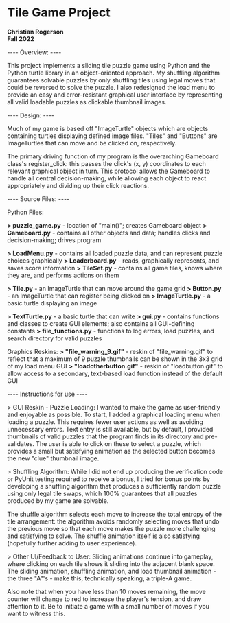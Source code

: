 # Tile Game Project

**Christian Rogerson** <br/>
**Fall 2022**

---- Overview: ----

This project implements a sliding tile puzzle game using Python and the Python turtle library in an object-oriented approach.  My shuffling algorithm guarantees solvable puzzles by only shuffling tiles using legal moves that could be reversed to solve the puzzle.  I also redesigned the load menu to provide an easy and error-resistant graphical user interface by representing all valid loadable puzzles as clickable thumbnail images.

---- Design: ----

Much of my game is based off "ImageTurtle" objects which are objects containing turtles displaying defined image files.  "Tiles" and "Buttons" are ImageTurtles that can move and be clicked on, respectively.

The primary driving function of my program is the overarching Gameboard class's register_click: this passes the click's (x, y) coordinates to each relevant graphical object in turn.  This protocol allows the Gameboard to handle all central decision-making, while allowing each object to react appropriately and dividing up their click reactions.

---- Source Files: ----

Python Files:

**\> puzzle_game.py** - location of "main()"; creates Gameboard object
**\> Gameboard.py** - contains all other objects and data; handles clicks and decision-making; drives program

**\> LoadMenu.py** - contains all loaded puzzle data, and can represent puzzle choices graphically
**\> Leaderboard.py** - reads, graphically represents, and saves score information
**\> TileSet.py** - contains all game tiles, knows where they are, and performs actions on them

**\> Tile.py** - an ImageTurtle that can move around the game grid
**\> Button.py** - an ImageTurtle that can register being clicked on
**\> ImageTurtle.py** - a basic turtle displaying an image

**\> TextTurtle.py** - a basic turtle that can write
**\> gui.py** - contains functions and classes to create GUI elements; also contains all GUI-defining constants
**\> file_functions.py** - functions to log errors, load puzzles, and search directory for valid puzzles

Graphics Reskins:
**\> "file_warning_9.gif"** - reskin of "file_warning.gif" to reflect that a maximum of 9 puzzle thumbnails can be shown in the 3x3 grid of my load menu GUI
**\> "loadotherbutton.gif"** - reskin of "loadbutton.gif" to allow access to a secondary, text-based load function instead of the default GUI

---- Instructions for use ----

\> GUI Reskin - Puzzle Loading:
I wanted to make the game as user-friendly and enjoyable as possible.  To start, I added a graphical loading menu when loading a puzzle.  This requires fewer user actions as well as avoiding unnecessary errors.  Text entry is still available, but by default, I provided thumbnails of valid puzzles that the program finds in its directory and pre-validates.  The user is able to click on these to select a puzzle, which provides a small but satisfying animation as the selected button becomes the new "clue" thumbnail image.

\> Shuffling Algorithm:
While I did not end up producing the verification code or PyUnit testing required to receive a bonus, I tried for bonus points by developing a shuffling algorithm that produces a sufficiently random puzzle using only legal tile swaps, which 100% guarantees that all puzzles produced by my game are solvable.

The shuffle algorithm selects each move to increase the total entropy of the tile arrangement: the algorithm avoids randomly selecting moves that undo the previous move so that each move makes the puzzle more challenging and satisfying to solve.  The shuffle animation itself is also satisfying (hopefully further adding to user experience).  

\> Other UI/Feedback to User:
Sliding animations continue into gameplay, where clicking on each tile shows it sliding into the adjacent blank space.  The sliding animation, shuffling animation, and load thumbnail animation - the three "A"'s - make this, technically speaking, a triple-A game.

Also note that when you have less than 10 moves remaining, the move counter will change to red to increase the player's tension, and draw attention to it.  Be to initiate a game with a small number of moves if you want to witness this.
